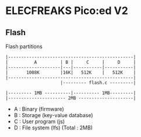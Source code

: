# ELECFREAKS Pico:ed V2

## Flash

Flash partitions

```
|------------------------------------------------|
|          A         | B |     C     |     D     |
|--------------------|---|-----------|-----------|
|       1008K        |16K|   512K    |   512K    |
|------------------------------------------------|
                     |--------- flash.c ---------|

|--------- 1MB ----------|---------- 1MB---------|
|---------------------- 2MB ---------------------|
```

- A : Binary (firmware)
- B : Storage (key-value database)
- C : User program (js)
- D : File system (lfs)
  (Total : 2MB)

